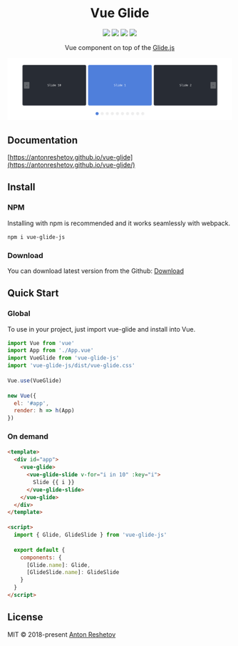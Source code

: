 <h1 align="center">Vue Glide</h1>

<p align="center">
  <img src="https://img.shields.io/npm/v/vue-glide-js.svg">
  <img src="https://img.shields.io/github/issues/antonreshetov/vue-glide.svg">
  <img src="https://img.shields.io/npm/dw/vue-glide-js.svg">
  <img src="https://img.shields.io/github/license/antonreshetov/vue-glide.svg">
</p>

<p align="center">Vue component on top of the <a href="https://github.com/glidejs/glide">Glide.js</a></p>

<img src="./docs/hero.png">

## Documentation

[https://antonreshetov.github.io/vue-glide](https://antonreshetov.github.io/vue-glide/)

## Install

### NPM

Installing with npm is recommended and it works seamlessly with webpack.

```bash
npm i vue-glide-js
```

### Download

You can download latest version from the Github: [Download](https://github.com/antonreshetov/vue-glide/archive/master.zip)

## Quick Start

### Global

To use in your project, just import vue-glide and install into Vue.

```js
import Vue from 'vue'
import App from './App.vue'
import VueGlide from 'vue-glide-js'
import 'vue-glide-js/dist/vue-glide.css'

Vue.use(VueGlide)

new Vue({
  el: '#app',
  render: h => h(App)
})
```

### On demand

```html
<template>
  <div id="app">
    <vue-glide>
      <vue-glide-slide v-for="i in 10" :key="i">
        Slide {{ i }}
      </vue-glide-slide>
    </vue-glide>
  </div>
</template>

<script>
  import { Glide, GlideSlide } from 'vue-glide-js'

  export default {
    components: {
      [Glide.name]: Glide,
      [GlideSlide.name]: GlideSlide
    }
  }
</script>
```

## License

MIT © 2018-present [Anton Reshetov](http://antonreshetov.com)
